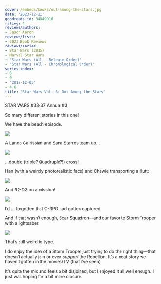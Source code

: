 ```yaml
---
cover: /embeds/books/out-among-the-stars.jpg
date: '2023-12-21'
goodreads_id: 34849016
rating: 4
reviews/authors:
- Jason Aaron
reviews/lists:
- 2023 Book Reviews
reviews/series:
- Star Wars (2015)
- Marvel Star Wars
- "Star Wars (All - Release Order)"
- "Star Wars (All - Chronological Order)"
series_index:
- 6
- 0
- "2017-12-05"
- 4.6
title: "Star Wars Vol. 6: Out Among the Stars"
---
```

STAR WARS #33-37 
Annual #3

So many different stories in this one! 

We have the beach episode. 

![](/embeds/books/attachments/star-wars-2015-v6-92790a.png)

A Lando Calrissian and Sana Starros team up…

![](/embeds/books/attachments/star-wars-2015-v6-8ac441.png)

…double (triple? Quadruple?!) cross!

Han (with a weirdly photorealistic face) and Chewie transporting a Hutt:

![](/embeds/books/attachments/star-wars-2015-v6-423a7f.png)

And R2-D2 on a mission!

![](/embeds/books/attachments/star-wars-2015-v6-77462f.png)

I’d … forgotten that C-3PO had gotten captured. 

And if that wasn’t enough, Scar Squadron—and our favorite Storm Trooper with a lightsaber. 

![](/embeds/books/attachments/star-wars-2015-v6-580a95.png)

That’s still weird to type. 

I do enjoy the idea of a Storm Trooper just trying to do the right thing—that doesn’t actually join or even *support* the Rebellion. It’s a neat story we haven’t gotten in the movies/TV (that I’ve seen). 

It’s quite the mix and feels a bit disjoined, but I enjoyed it all well enough. I just was hoping for a bit more closure. 

<!--more-->